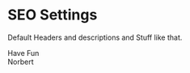 SEO Settings
========================== 

Default Headers and descriptions and Stuff like that. 


Have Fun  
Norbert
